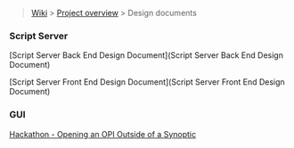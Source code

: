 > [Wiki](Home) > [Project overview](Project-Overview) > Design documents

### Script Server

[Script Server Back End Design Document](Script Server Back End Design Document)

[Script Server Front End Design Document](Script Server Front End Design Document)

### GUI

[Hackathon - Opening an OPI Outside of a Synoptic](Hackathon---Opening-an-OPI-Outside-of-a-Synoptic)
